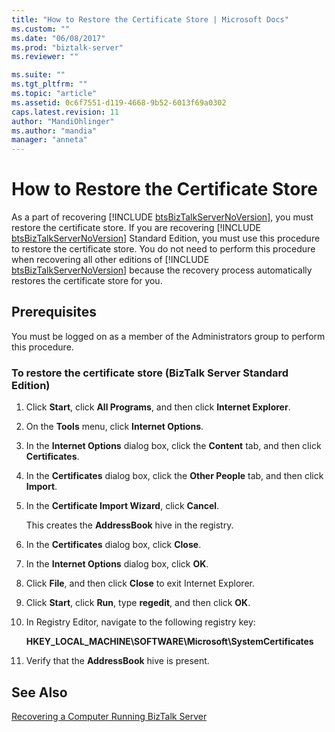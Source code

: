 ```yaml
---
title: "How to Restore the Certificate Store | Microsoft Docs"
ms.custom: ""
ms.date: "06/08/2017"
ms.prod: "biztalk-server"
ms.reviewer: ""

ms.suite: ""
ms.tgt_pltfrm: ""
ms.topic: "article"
ms.assetid: 0c6f7551-d119-4668-9b52-6013f69a0302
caps.latest.revision: 11
author: "MandiOhlinger"
ms.author: "mandia"
manager: "anneta"
---
```

# How to Restore the Certificate Store
As a part of recovering [!INCLUDE [btsBizTalkServerNoVersion](../includes/btsbiztalkservernoversion-md.md)], you must restore the certificate store. If you are recovering [!INCLUDE [btsBizTalkServerNoVersion](../includes/btsbiztalkservernoversion-md.md)] Standard Edition, you must use this procedure to restore the certificate store. You do not need to perform this procedure when recovering all other editions of [!INCLUDE [btsBizTalkServerNoVersion](../includes/btsbiztalkservernoversion-md.md)] because the recovery process automatically restores the certificate store for you.  
  
## Prerequisites  
 You must be logged on as a member of the Administrators group to perform this procedure.  
  
### To restore the certificate store (BizTalk Server Standard Edition)  
  
1.  Click **Start**, click **All Programs**, and then click **Internet Explorer**.  
  
2.  On the **Tools** menu, click **Internet Options**.  
  
3.  In the **Internet Options** dialog box, click the **Content** tab, and then click **Certificates**.  
  
4.  In the **Certificates** dialog box, click the **Other People** tab, and then click **Import**.  
  
5.  In the **Certificate Import Wizard**, click **Cancel**.  
  
     This creates the **AddressBook** hive in the registry.  
  
6.  In the **Certificates** dialog box, click **Close**.  
  
7.  In the **Internet Options** dialog box, click **OK**.  
  
8.  Click **File**, and then click **Close** to exit Internet Explorer.  
  
9. Click **Start**, click **Run**, type **regedit**, and then click **OK**.  
  
10. In Registry Editor, navigate to the following registry key:  
  
     **HKEY_LOCAL_MACHINE\SOFTWARE\Microsoft\SystemCertificates**  
  
11. Verify that the **AddressBook** hive is present.  
  
## See Also  
 [Recovering a Computer Running BizTalk Server](../core/recovering-a-computer-running-biztalk-server.md)